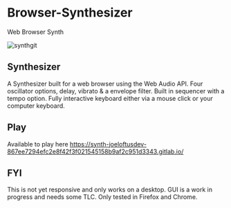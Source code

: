 # Browser-Synthesizer
Web Browser Synth 

![synthgit](https://github.com/joeloftusdev/Browser-Synthesizer/assets/152509645/a198f648-3ebb-442a-9dfc-f0dfc6c80ffd)

## Synthesizer

A Synthesizer built for a web browser using the Web Audio API. Four oscillator options, delay, vibrato & a envelope filter. 
Built in sequencer with a tempo option. Fully interactive keyboard either via a mouse click or your computer keyboard.

## Play

Available to play here https://synth-joeloftusdev-867ee7294efc2e8f42f3f021545158b9af2c951d3343.gitlab.io/

## FYI

This is not yet responsive and only works on a desktop. GUI is a work in progress and needs some TLC.
Only tested in Firefox and Chrome.
